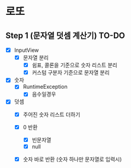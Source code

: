 # 로또
## Step 1 (문자열 덧셈 계산기) TO-DO

- [X] InputView
    - [X] 문자열 분리
        - [X] 쉼표, 콜론을 기준으로 숫자 리스트 분리
        - [X] 커스텀 구분자 기준으로 문자열 분리
    
- [X] 숫자
   - [X] RuntimeException
     - [X] 음수일경우

- [X] 덧셈
   - [X] 주어진 숫자 리스트 더하기  
   - [X] 0 반환  
      - [X] 빈문자열
      - [X] null
    - [X] 숫자 바로 반환 (숫자 하나만 문자열로 입력시)

    

    